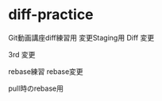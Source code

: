 # diff-practice
Git動画講座diff練習用
変更Staging用
Diff          変更

3rd 変更

rebase練習
rebase変更

pull時のrebase用
